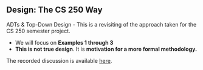 ## Design: The CS 250 Way

ADTs & Top-Down Design - This is a revisiting of the approach taken for the CS
250 semester project.

 - We will focus on **Examples 1 through 3**
 - **This is not true design**. It is **motivation for a more formal methodology.**

The recorded discussion is available [here](https://youtu.be/j2Y_Q3rVLsY).
